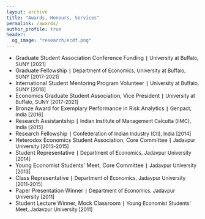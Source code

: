 ```yaml
---
layout: archive
title: "Awards, Honours, Services"
permalink: /awards/
author_profile: true
header:
  og_image: "research/ecdf.png"
---
```

- Graduate Student Association Conference Funding **`|`** <span style="font-size:13px;"> University at Buffalo, SUNY [2021]</span>
- Graduate Fellowship **`|`** <span style="font-size:13px;"> Department of Economics, University at Buffalo, SUNY [2017-2021]</span>
- International Student Mentoring Program Volunteer **`|`** <span style="font-size:13px;">University at Buffalo, SUNY [2018]</span>
- Economics Graduate Student Association, Vice President **`|`** <span style="font-size:13px;">University at Buffalo, SUNY [2017-2021]</span>
- Bronze Award for Exemplary Performance in Risk Analytics **`|`** <span style="font-size:13px;">Genpact, India [2016]</span>
- Research Assistantship **`|`** <span style="font-size:13px;">Indian Institute of Management Calcutta (IIMC), India [2015]</span>
- Research Fellowship **`|`** <span style="font-size:13px;">Confederation of Indian Industry (CII), India [2014]</span>
- Heterodox Economics Student Association, Core Committee **`|`** <span style="font-size:13px;">Jadavpur University [2013-2015]</span>
- Student Representative **`|`** <span style="font-size:13px;">Department of Economics, Jadavpur University [2014]</span>
- Young Economist Students' Meet, Core Committee **`|`** <span style="font-size:13px;">Jadavpur University [2013]</span>
- Class Representative **`|`** <span style="font-size:13px;">Department of Economics, Jadavpur University [2011-2015]</span>
- Paper Presentation Winner **`|`** <span style="font-size:13px;">Department of Economics, Jadavpur University [2011]</span>
- Student Lecture Winner, Mock Classroom **`|`** <span style="font-size:13px;">Young Economist Students' Meet, Jadavpur University [2011]</span>
